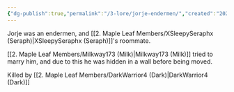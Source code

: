 ```yaml
---
{"dg-publish":true,"permalink":"/3-lore/jorje-endermen/","created":"2024-11-25T21:35:04.324-05:00"}
---
```


Jorje was an endermen, and [[2. Maple Leaf Members/XSleepySeraphx (Seraph)\|XSleepySeraphx (Seraph)]]'s roommate.

[[2. Maple Leaf Members/Milkway173 (Milk)\|Milkway173 (Milk)]] tried to marry him, and due to this he was hidden in a wall before being moved.

Killed by [[2. Maple Leaf Members/DarkWarrior4 (Dark)\|DarkWarrior4 (Dark)]]